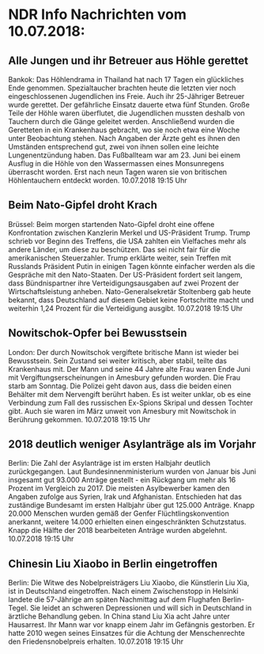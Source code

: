 # NDR Info Nachrichten vom 10.07.2018:


## Alle Jungen und ihr Betreuer aus Höhle gerettet
Bankok: Das Höhlendrama in Thailand hat nach 17 Tagen ein glückliches Ende genommen. Spezialtaucher brachten heute die letzten vier noch eingeschlossenen Jugendlichen ins Freie. Auch ihr 25-Jähriger Betreuer wurde gerettet. Der gefährliche Einsatz dauerte etwa fünf Stunden. Große Teile der Höhle waren überflutet, die Jugendlichen mussten deshalb von Tauchern durch die Gänge geleitet werden. Anschließend wurden die Geretteten in ein Krankenhaus gebracht, wo sie noch etwa eine Woche unter Beobachtung stehen. Nach Angaben der Ärzte geht es ihnen den Umständen entsprechend gut, zwei von ihnen sollen eine leichte Lungenentzündung haben. Das Fußballteam war am 23. Juni bei einem Ausflug in die Höhle von den Wassermassen eines Monsunregens überrascht worden. Erst nach neun Tagen waren sie von britischen Höhlentauchern entdeckt worden. 10.07.2018 19:15 Uhr 

## Beim Nato-Gipfel droht Krach
Brüssel:	Beim morgen startenden Nato-Gipfel droht eine offene Konfrontation zwischen Kanzlerin Merkel und US-Präsident Trump. Trump schrieb vor Beginn des Treffens, die USA zahlten ein Vielfaches mehr als andere Länder, um diese zu beschützen. Das sei nicht fair für die amerikanischen Steuerzahler. Trump erklärte weiter, sein Treffen mit Russlands Präsident Putin in einigen Tagen könnte einfacher werden als die Gespräche mit den Nato-Staaten. Der US-Präsident fordert seit langem, dass Bündnispartner ihre Verteidigungsausgaben auf zwei Prozent der Wirtschaftsleistung anheben. Nato-Generalsekretär Stoltenberg gab heute bekannt, dass Deutschland auf diesem Gebiet keine Fortschritte macht und weiterhin 1,24 Prozent für die Verteidigung ausgibt. 10.07.2018 19:15 Uhr 

## Nowitschok-Opfer bei Bewusstsein
London: Der durch Nowitschok vergiftete britische Mann ist wieder bei Bewusstsein. Sein Zustand sei weiter kritisch, aber stabil, teilte das Krankenhaus mit. Der Mann und seine 44 Jahre alte Frau waren Ende Juni mit Vergiftungserscheinungen in Amesbury gefunden worden. Die Frau starb am Sonntag. Die Polizei geht davon aus, dass die beiden einen Behälter mit dem Nervengift berührt haben. Es ist weiter unklar, ob es eine Verbindung zum Fall des russischen Ex-Spions Skripal und dessen Tochter gibt. Auch sie waren im März unweit von Amesbury mit Nowitschok in Berührung gekommen. 10.07.2018 19:15 Uhr 

## 2018 deutlich weniger Asylanträge als im Vorjahr
Berlin: Die Zahl der Asylanträge ist im ersten Halbjahr deutlich zurückgegangen. Laut Bundesinnenministerium wurden von Januar bis Juni insgesamt gut 93.000 Anträge gestellt - ein Rückgang um mehr als 16 Prozent im Vergleich zu 2017. Die meisten Asylbewerber kamen den Angaben zufolge aus Syrien, Irak und Afghanistan. Entschieden hat das zuständige Bundesamt im ersten Halbjahr über gut 125.000 Anträge. Knapp 20.000 Menschen wurden gemäß der Genfer Flüchtlingskonvention anerkannt, weitere 14.000 erhielten einen eingeschränkten Schutzstatus. Knapp die Hälfte der 2018 bearbeiteten Anträge wurden abgelehnt. 10.07.2018 19:15 Uhr 

## Chinesin Liu Xiaobo in Berlin eingetroffen
Berlin: Die Witwe des Nobelpreisträgers Liu Xiaobo, die Künstlerin Liu Xia,   ist in Deutschland eingetroffen. Nach einem Zwischenstopp in Helsinki landete die 57-Jährige am späten Nachmittag auf dem Flughafen Berlin-Tegel. Sie leidet an schweren Depressionen und will sich in Deutschland in ärztliche Behandlung geben. In China stand Liu Xia acht Jahre unter Hausarrest. Ihr Mann war vor knapp einem Jahr im Gefängnis gestorben. Er hatte 2010 wegen seines Einsatzes für die Achtung der Menschenrechte den Friedensnobelpreis erhalten. 10.07.2018 19:15 Uhr 
